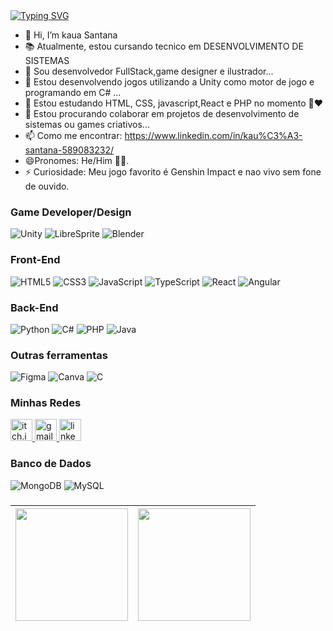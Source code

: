 <a href="https://git.io/typing-svg">
   <img src="https://readme-typing-svg.demolab.com?font=Fira+Code&pause=500&color=007BFF&width=600&lines=Hello+World%2C+I'm+Kau%C3%A3+Santana;Game+Developer%2FDesigner;Programador+apaixonado+por+tecnologia!" alt="Typing SVG" />
</a>

- 👋 Hi, I’m kaua Santana
- 📚 Atualmente, estou cursando tecnico em DESENVOLVIMENTO DE SISTEMAS
- 👀 Sou desenvolvedor FullStack,game designer e ilustrador...
- 🌱 Estou desenvolvendo jogos utilizando a Unity como motor de jogo e programando em C# ...
- 🔭 Estou estudando HTML, CSS, javascript,React e PHP no momento 💎♥️
- 💞️ Estou procurando colaborar em projetos de desenvolvimento de sistemas ou games criativos...
- 📫 Como me encontrar: https://www.linkedin.com/in/kau%C3%A3-santana-589083232/
- 😄Pronomes: He/Him 🏳️‍🌈.
- ⚡ Curiosidade: Meu jogo favorito é Genshin Impact e nao vivo sem fone de ouvido.
  
### Game Developer/Design


![Unity](https://img.shields.io/badge/Unity-100000?style=for-the-badge&logo=unity&logoColor=white)
![LibreSprite](https://img.shields.io/badge/LibreSprite-FFAE00?style=for-the-badge&logo=libresprite&logoColor=white)
![Blender](https://img.shields.io/badge/Blender-F5792A?style=for-the-badge&logo=blender&logoColor=white)

### Front-End
![HTML5](https://img.shields.io/badge/HTML5-E34F26?style=for-the-badge&logo=html5&logoColor=white)
![CSS3](https://img.shields.io/badge/CSS3-1572B6?style=for-the-badge&logo=css3&logoColor=white)
![JavaScript](https://img.shields.io/badge/JavaScript-F7DF1E?style=for-the-badge&logo=javascript&logoColor=black)
![TypeScript](https://img.shields.io/badge/TypeScript-3178C6?style=for-the-badge&logo=typescript&logoColor=white)
![React](https://img.shields.io/badge/React-20232A?style=for-the-badge&logo=react&logoColor=61DAFB)
![Angular](https://img.shields.io/badge/Angular-DD0031?style=for-the-badge&logo=angular&logoColor=white)


### Back-End
![Python](https://img.shields.io/badge/Python-3776AB?style=for-the-badge&logo=python&logoColor=white)
![C#](https://img.shields.io/badge/C%23-239120?style=for-the-badge&logo=csharp&logoColor=white)
![PHP](https://img.shields.io/badge/PHP-777BB4?style=for-the-badge&logo=php&logoColor=white)
![Java](https://img.shields.io/badge/Java-ED8B00?style=for-the-badge&logo=openjdk&logoColor=white)



### Outras ferramentas
![Figma](https://img.shields.io/badge/Figma-F24E1E?style=for-the-badge&logo=figma&logoColor=white)
![Canva](https://img.shields.io/badge/Canva-00C4CC?style=for-the-badge&logo=canva&logoColor=white)
![C](https://img.shields.io/badge/C-00599C?style=for-the-badge&logo=c&logoColor=white)


### Minhas Redes

<div align="left">
  <a href="https://kauacomk.itch.io/" target="_blank">
  <img src="https://img.shields.io/static/v1?message=itch.io&logo=itch.io&label=&color=FA5C5C&logoColor=white&labelColor=&style=for-the-badge" height="35" alt="itch.io logo" />
</a>
   
 <a href="mailto:kauasantana2707@gmail.com" target="_blank">
  <img src="https://img.shields.io/static/v1?message=Gmail&logo=gmail&label=&color=D14836&logoColor=white&labelColor=&style=for-the-badge" height="35" alt="gmail logo" />
</a>

<a href="https://www.linkedin.com/in/kau%C3%A3-santana-589083232/" target="_blank">
  <img src="https://img.shields.io/static/v1?message=LinkedIn&logo=linkedin&label=&color=0077B5&logoColor=white&labelColor=&style=for-the-badge" height="35" alt="linkedin logo" />
</a>

</div>

###





### Banco de Dados
![MongoDB](https://img.shields.io/badge/MongoDB-47A248?style=for-the-badge&logo=mongodb&logoColor=white)
![MySQL](https://img.shields.io/badge/MySQL-4479A1?style=for-the-badge&logo=mysql&logoColor=white)

###

<div align="center">

| <img src="https://github-readme-stats.vercel.app/api?username=kauacomk123&show_icons=true&theme=dracula" height="180"/> | <img src="https://github-readme-stats.vercel.app/api/top-langs?username=kauacomk123&layout=compact&theme=dracula" height="180"/> |
|---|---|

</div>



###

<!---
kauacomk123/kauacomk123 is a ✨ special ✨ repository because its `README.md` (this file) appears on your GitHub profile.
You can click the Preview link to take a look at your changes.
--->
